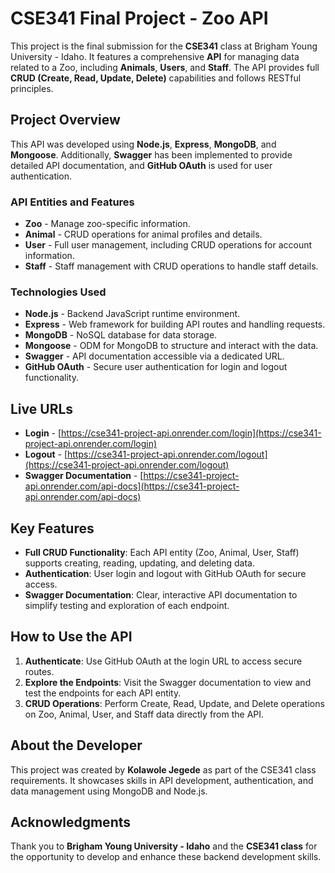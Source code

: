 # CSE341 Final Project - Zoo API

This project is the final submission for the **CSE341** class at Brigham Young University - Idaho. It features a comprehensive **API** for managing data related to a Zoo, including **Animals**, **Users**, and **Staff**. The API provides full **CRUD (Create, Read, Update, Delete)** capabilities and follows RESTful principles.

## Project Overview

This API was developed using **Node.js**, **Express**, **MongoDB**, and **Mongoose**. Additionally, **Swagger** has been implemented to provide detailed API documentation, and **GitHub OAuth** is used for user authentication.

### API Entities and Features

- **Zoo** - Manage zoo-specific information.
- **Animal** - CRUD operations for animal profiles and details.
- **User** - Full user management, including CRUD operations for account information.
- **Staff** - Staff management with CRUD operations to handle staff details.

### Technologies Used

- **Node.js** - Backend JavaScript runtime environment.
- **Express** - Web framework for building API routes and handling requests.
- **MongoDB** - NoSQL database for data storage.
- **Mongoose** - ODM for MongoDB to structure and interact with the data.
- **Swagger** - API documentation accessible via a dedicated URL.
- **GitHub OAuth** - Secure user authentication for login and logout functionality.

## Live URLs

- **Login** - [https://cse341-project-api.onrender.com/login](https://cse341-project-api.onrender.com/login)
- **Logout** - [https://cse341-project-api.onrender.com/logout](https://cse341-project-api.onrender.com/logout)
- **Swagger Documentation** - [https://cse341-project-api.onrender.com/api-docs](https://cse341-project-api.onrender.com/api-docs)

## Key Features

- **Full CRUD Functionality**: Each API entity (Zoo, Animal, User, Staff) supports creating, reading, updating, and deleting data.
- **Authentication**: User login and logout with GitHub OAuth for secure access.
- **Swagger Documentation**: Clear, interactive API documentation to simplify testing and exploration of each endpoint.

## How to Use the API

1. **Authenticate**: Use GitHub OAuth at the login URL to access secure routes.
2. **Explore the Endpoints**: Visit the Swagger documentation to view and test the endpoints for each API entity.
3. **CRUD Operations**: Perform Create, Read, Update, and Delete operations on Zoo, Animal, User, and Staff data directly from the API.

## About the Developer

This project was created by **Kolawole Jegede** as part of the CSE341 class requirements. It showcases skills in API development, authentication, and data management using MongoDB and Node.js.

## Acknowledgments

Thank you to **Brigham Young University - Idaho** and the **CSE341 class** for the opportunity to develop and enhance these backend development skills.
